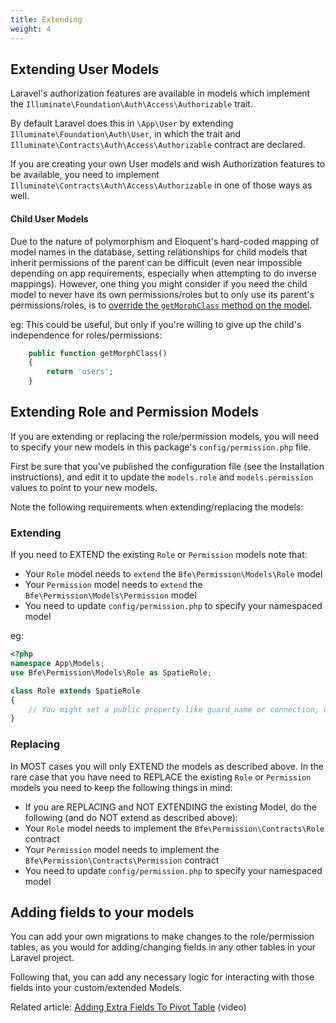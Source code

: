 ```yaml
---
title: Extending
weight: 4
---
```


## Extending User Models
Laravel's authorization features are available in models which implement the `Illuminate\Foundation\Auth\Access\Authorizable` trait. 

By default Laravel does this in `\App\User` by extending `Illuminate\Foundation\Auth\User`, in which the trait and `Illuminate\Contracts\Auth\Access\Authorizable` contract are declared.

If you are creating your own User models and wish Authorization features to be available, you need to implement `Illuminate\Contracts\Auth\Access\Authorizable` in one of those ways as well.

#### Child User Models

Due to the nature of polymorphism and Eloquent's hard-coded mapping of model names in the database, setting relationships for child models that inherit permissions of the parent can be difficult (even near impossible depending on app requirements, especially when attempting to do inverse mappings). However, one thing you might consider if you need the child model to never have its own permissions/roles but to only use its parent's permissions/roles, is to [override the `getMorphClass` method on the model](https://github.com/laravel/framework/issues/17830#issuecomment-345619085).

eg: This could be useful, but only if you're willing to give up the child's independence for roles/permissions:
```php
    public function getMorphClass()
    {
        return 'users';
    }
```

## Extending Role and Permission Models
If you are extending or replacing the role/permission models, you will need to specify your new models in this package's `config/permission.php` file. 

First be sure that you've published the configuration file (see the Installation instructions), and edit it to update the `models.role` and `models.permission` values to point to your new models.

Note the following requirements when extending/replacing the models: 

### Extending
If you need to EXTEND the existing `Role` or `Permission` models note that:

- Your `Role` model needs to `extend` the `Bfe\Permission\Models\Role` model
- Your `Permission` model needs to `extend` the `Bfe\Permission\Models\Permission` model
- You need to update `config/permission.php` to specify your namespaced model

eg:
```php
<?php
namespace App\Models;
use Bfe\Permission\Models\Role as SpatieRole;

class Role extends SpatieRole
{
    // You might set a public property like guard_name or connection, or override other Eloquent Model methods/properties
}
```


### Replacing
In MOST cases you will only EXTEND the models as described above.
In the rare case that you have need to REPLACE the existing `Role` or `Permission` models you need to keep the following things in mind:

- If you are REPLACING and NOT EXTENDING the existing Model, do the following (and do NOT extend as described above):
- Your `Role` model needs to implement the `Bfe\Permission\Contracts\Role` contract
- Your `Permission` model needs to implement the `Bfe\Permission\Contracts\Permission` contract
- You need to update `config/permission.php` to specify your namespaced model


## Adding fields to your models
You can add your own migrations to make changes to the role/permission tables, as you would for adding/changing fields in any other tables in your Laravel project.

Following that, you can add any necessary logic for interacting with those fields into your custom/extended Models.

Related article: [Adding Extra Fields To Pivot Table](https://quickadminpanel.com/blog/laravel-belongstomany-add-extra-fields-to-pivot-table/) (video)



